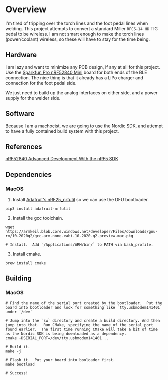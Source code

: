 # Overview
I'm tired of tripping over the torch lines and the foot pedal lines when welding. This project attempts to convert a standard Miller `RFCS-14 HD` TIG pedal to be wireless.  I am not smart enough to make the torch lines (power/coolant)
wireless, so these will have to stay for the time being.

## Hardware
I am lazy and want to minimize any PCB design, if any at all for this project.  Use the [Sparkfun Pro nRF52840 Mini](https://www.sparkfun.com/products/15025?_ga=2.169850529.1870647789.1602994609-37046419.1602533839) board
for both ends of the BLE connection.  The nice thing is that it already has a LiPo charger and connection for the foot
pedal side.

We just need to build up the analog interfaces on either side, and a power supply for the welder side.

## Software
Because I am a machocist, we are going to use the Nordic SDK, and attempt to have a fully contained build system with
this project.

## References
[nRF52840 Advanced Development With the nRF5 SDK](https://learn.sparkfun.com/tutorials/nrf52840-advanced-development-with-the-nrf5-sdk)

## Dependencies
### MacOS
1. Install [Adafruit's nRF25_nrfutil](https://github.com/adafruit/Adafruit_nRF52_nrfutil) so we can use the DFU
bootloader.
```
pip3 install adafruit-nrfutil
```

2. Install the gcc toolchain.
```
wget https://armkeil.blob.core.windows.net/developer/Files/downloads/gnu-rm/10-2020q2/gcc-arm-none-eabi-10-2020-q2-preview-mac.pkg

# Install.  Add `/Applications/ARM/bin/` to PATH via bash_profile.
```

3. Install cmake.
```
brew install cmake
```

## Building
### MacOS
```
# Find the name of the serial port created by the bootloader.  Put the board into bootloader and look for something like `tty.usbmodem141401` under `/dev`

# Jump into the `sw` directory and create a build directory. And then jump into that.  Run CMake, specifying the name of the serial port found earlier.  The first time running CMake will take a bit of time as the Nordic SDK is being downloaded as a dependency.
cmake -DSERIAL_PORT=/dev/tty.usbmodem141401 ..

# Build it.
make -j

# Flash it.  Put your board into booloader first.
make bootload

# Success!
```
